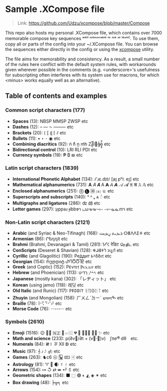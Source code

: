 
# Sample .XCompose file

> Link: https://github.com/Udzu/xcompose/blob/master/Compose

This repo also hosts my personal .XCompose file, which contains over 7000 memorable compose key sequences ʷᵉˡˡ ᵐᵉᵐᵒʳᵃᵇˡᵉ ᵗᵒ ᵐᵉ ᵃᵗ ˡᵉᵃˢᵗꜝ. To use them, copy all or parts of the config into your ~/.XCompose file. You can browse the sequences either directly in the config or using the [xcompose](https://github.com/Udzu/xcompose/) utility.

The file aims for memorability and consistency. As a result, a small number of the rules here conflict with the default system rules, with workarounds given wherever possible in the comments (e.g. \<underscore>'s usefulness for subscripting often interferes with its system use for macrons, for which \<minus> works equally well as an alternative).

## Table of contents and examples

### Common script characters (177)
* **Spaces** (13): NBSP MMSP ZWSP etc
* **Dashes** (12): – — ⁓ ⸻ etc
* **Brackets** (20): ⟨ ⟦ ⸨ ⌈ ⫽ etc
* **Bullets** (11): • ‣ ⁃ ◉ etc
* **Combining diacritics** (92): ń n̊ n̫ m͡n Zǎ̺̣͆̚l⃪ğ̶̍ö̱̰̥̂̃ etc
* **Bidirectional control** (10): LRI RLI PDI etc
* **Currency symbols** (19): ₱ ₿ ₪ etc

### Latin script characters (1839)
* **International Phonetic Alphabet** (134): ⫽ˈɹɛ.dɪt⫽ [aɪ̯ pʰiː eɪ̯] etc
* **Mathematical alphanumerics** (731): 𝐀 𝐴 𝑨 A 𝗔 𝘈 𝘼 𝒜 𝓐 𝔄 𝕬 𝙰 𝔸 etc
* **Enclosed alphanumerics** (251): ⓼ 🅛 🆛 ⒜ ⒓ etc
* **Superscripts and subscripts** (140): ᵃ ᴬ ₐ ᴀ ◌ͣ etc
* **Multigraphs and ligatures** (286): ʣ ㏈ etc
* **Letter games** (297): ʇᴉppǝɹ ɟibbɘר டωᓀᓀ·–⟝ ⟞–·ᓇᓇനﬧ etc

### Non-Latin script characters (2121)
* **Arabic** (and Syriac & Neo-Tifinagh) (168): ⁧رِيدِيت⁩ ⁧ܪܝܕܝܬ⁩ ⵔⴻⴷⴷⵉⵜ etc
* **Armenian** (86): Րեդդit etc
* **Brahmi** (Brahmi, Devanagari & Tamil) (281): 𑀭𑁂𑀟𑀺𑀝 रेडिट ரெதிட etc
* **ConScripts** (Deseret & Shavian) (128): 𐐡𐐇𐐔𐐆𐐓 𐑮𐑧𐑛𐑦𐑑 etc
* **Cyrillic** (and Glagolitic) (190): Ре́ддит Ⱃⰵδδιτ etc
* **Georgian** (154): რედდიტ ႰႤႣႣႨႲ etc
* **Greek** (and Coptic) (152): Ρέντιτ Ⲣⲉⲇⲇⲓⲧ etc
* **Hebrew** (and Phoenician) (113): ⁧רֶדִיט⁩ ⁧𐤓𐤃𐤕⁩ etc
* **Japanese** (mostly kana) (302): 「レヂィット」 etc
* **Korean** (using jamo) (118): 레딧 etc
* **Old Italic** (and Runic) (117): 𐌓𐌄𐌃𐌃𐌉𐌕 ᚱᛖᛞᛞᛁᛏ etc
* **Zhuyin** (and Mongolian) (158): ㄏㄨㄥˊㄉㄧˊ ᠷᠡᠳᠢᠲ etc
* **Braille** (78): ⠗⠫⠙⠊⠞ etc
* **Morse Code** (76): ···---··· etc

### Symbols (2610)
* **Emoji** (1516): 😉 👌🏾 🇳🇿 🫡 👉🏼 💔 🤣 🤦🏽‍♀️ 🏳️‍⚧️ ✨ etc
* **Math and science** (233): ρ(∂v⃗/∂t + (v⃗·∇)v) ∫πeⁱᶿ dθ etc.
* **Numerals** (84): 𝍸𝍷 𝍵 Ⅻ ↁ etc
* **Music** (97): 𝄞 𝅗𝅨𝅥 𝅃𝅥𝅮 𝆍𝆑𝆎 etc
* **Games** (263): ♞c6 🩡 🂽 🁖 🀄︎ etc
* **Astrology** (81): ♈ 🐉 🌒 ☿ ♇ etc
* **Arrows** (154): ↦ ↺ ⇄ ⇼ ⏎ ⇬ etc
* **Geometric shapes** (134): ⬛ ⬚ 🟣 ◐ ◭ ◈ ✶ etc
* **Box drawing** (48): ╞╦╕ etc
